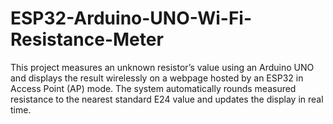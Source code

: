 # ESP32-Arduino-UNO-Wi-Fi-Resistance-Meter
This project measures an unknown resistor’s value using an Arduino UNO and displays the result wirelessly on a webpage hosted by an ESP32 in Access Point (AP) mode. The system automatically rounds measured resistance to the nearest standard E24 value and updates the display in real time.
